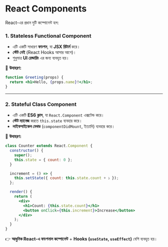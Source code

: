 # **React Components**  

React-এর প্রধান দুটি কম্পোনেন্ট হল:  

### **1. Stateless Functional Component**  
- এটি একটি সাধারণ **ফাংশন**, যা **JSX রিটার্ন** করে।  
- **স্টেট নেই** (React Hooks আসার আগে)।  
- শুধুমাত্র **UI রেন্ডারিং** এর জন্য ব্যবহৃত হয়।  

🔹 **উদাহরণ:**  
```jsx
function Greeting(props) {
  return <h1>Hello, {props.name}!</h1>;
}
```

---

### **2. Stateful Class Component**  
- এটি একটি **ES6 ক্লাস**, যা `React.Component` এক্সটেন্ড করে।  
- **স্টেট ম্যানেজ** করতে `this.state` ব্যবহার করে।  
- **লাইফসাইকেল মেথড** (`componentDidMount`, ইত্যাদি) ব্যবহার করে।  

🔹 **উদাহরণ:**  
```jsx
class Counter extends React.Component {
  constructor() {
    super();
    this.state = { count: 0 };
  }

  increment = () => {
    this.setState({ count: this.state.count + ১ });
  };

  render() {
    return (
      <div>
        <h1>Count: {this.state.count}</h1>
        <button onClick={this.increment}>Increase</button>
      </div>
    );
  }
}
```

👉 **আধুনিক React-এ ফাংশনাল কম্পোনেন্ট** + **Hooks (`useState`, `useEffect`)** বেশি ব্যবহৃত হয়। 
